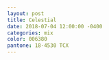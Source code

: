```yaml
---
layout: post
title: Celestial
date: 2018-07-04 12:00:00 -0400
categories: mix
color: 006380
pantone: 18-4530 TCX
---
```

